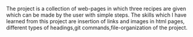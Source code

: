 The project is a collection of web-pages in which three recipes are given which can be made by the user with simple steps.
The skills which I have learned from this project are insertion of links and images in html pages, different types of headings,git commands,file-organization of the project.